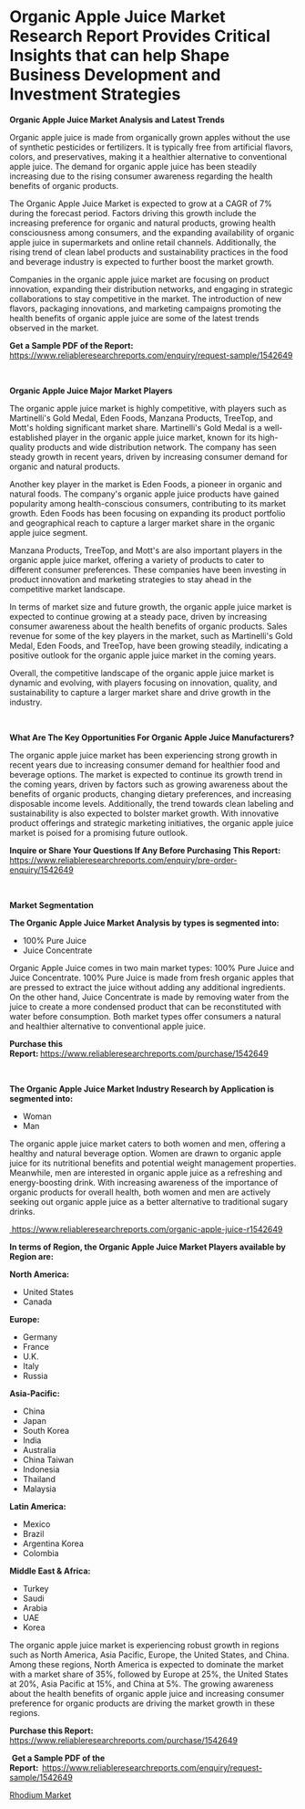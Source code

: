 <p><h1>Organic Apple Juice Market Research Report Provides Critical Insights that can help Shape Business Development and Investment Strategies</h1></p><p><strong>Organic Apple Juice Market Analysis and Latest Trends</strong></p>
<p><p>Organic apple juice is made from organically grown apples without the use of synthetic pesticides or fertilizers. It is typically free from artificial flavors, colors, and preservatives, making it a healthier alternative to conventional apple juice. The demand for organic apple juice has been steadily increasing due to the rising consumer awareness regarding the health benefits of organic products.</p><p>The Organic Apple Juice Market is expected to grow at a CAGR of 7% during the forecast period. Factors driving this growth include the increasing preference for organic and natural products, growing health consciousness among consumers, and the expanding availability of organic apple juice in supermarkets and online retail channels. Additionally, the rising trend of clean label products and sustainability practices in the food and beverage industry is expected to further boost the market growth.</p><p>Companies in the organic apple juice market are focusing on product innovation, expanding their distribution networks, and engaging in strategic collaborations to stay competitive in the market. The introduction of new flavors, packaging innovations, and marketing campaigns promoting the health benefits of organic apple juice are some of the latest trends observed in the market.</p></p>
<p><strong>Get a Sample PDF of the Report:&nbsp;</strong> <a href="https://www.reliableresearchreports.com/enquiry/request-sample/1542649">https://www.reliableresearchreports.com/enquiry/request-sample/1542649</a></p>
<p>&nbsp;</p>
<p><strong>Organic Apple Juice Major Market Players</strong></p>
<p><p>The organic apple juice market is highly competitive, with players such as Martinelli's Gold Medal, Eden Foods, Manzana Products, TreeTop, and Mott's holding significant market share. Martinelli's Gold Medal is a well-established player in the organic apple juice market, known for its high-quality products and wide distribution network. The company has seen steady growth in recent years, driven by increasing consumer demand for organic and natural products. </p><p>Another key player in the market is Eden Foods, a pioneer in organic and natural foods. The company's organic apple juice products have gained popularity among health-conscious consumers, contributing to its market growth. Eden Foods has been focusing on expanding its product portfolio and geographical reach to capture a larger market share in the organic apple juice segment.</p><p>Manzana Products, TreeTop, and Mott's are also important players in the organic apple juice market, offering a variety of products to cater to different consumer preferences. These companies have been investing in product innovation and marketing strategies to stay ahead in the competitive market landscape.</p><p>In terms of market size and future growth, the organic apple juice market is expected to continue growing at a steady pace, driven by increasing consumer awareness about the health benefits of organic products. Sales revenue for some of the key players in the market, such as Martinelli's Gold Medal, Eden Foods, and TreeTop, have been growing steadily, indicating a positive outlook for the organic apple juice market in the coming years.</p><p>Overall, the competitive landscape of the organic apple juice market is dynamic and evolving, with players focusing on innovation, quality, and sustainability to capture a larger market share and drive growth in the industry.</p></p>
<p>&nbsp;</p>
<p><strong>What Are The Key Opportunities For Organic Apple Juice Manufacturers?</strong></p>
<p><p>The organic apple juice market has been experiencing strong growth in recent years due to increasing consumer demand for healthier food and beverage options. The market is expected to continue its growth trend in the coming years, driven by factors such as growing awareness about the benefits of organic products, changing dietary preferences, and increasing disposable income levels. Additionally, the trend towards clean labeling and sustainability is also expected to bolster market growth. With innovative product offerings and strategic marketing initiatives, the organic apple juice market is poised for a promising future outlook.</p></p>
<p><strong>Inquire or Share Your Questions If Any Before Purchasing This Report:</strong> <a href="https://www.reliableresearchreports.com/enquiry/pre-order-enquiry/1542649">https://www.reliableresearchreports.com/enquiry/pre-order-enquiry/1542649</a></p>
<p>&nbsp;</p>
<p><strong>Market Segmentation</strong></p>
<p><strong>The Organic Apple Juice Market Analysis by types is segmented into:</strong></p>
<p><ul><li>100% Pure Juice</li><li>Juice Concentrate</li></ul></p>
<p><p>Organic Apple Juice comes in two main market types: 100% Pure Juice and Juice Concentrate. 100% Pure Juice is made from fresh organic apples that are pressed to extract the juice without adding any additional ingredients. On the other hand, Juice Concentrate is made by removing water from the juice to create a more condensed product that can be reconstituted with water before consumption. Both market types offer consumers a natural and healthier alternative to conventional apple juice.</p></p>
<p><strong>Purchase this Report:&nbsp;</strong><a href="https://www.reliableresearchreports.com/purchase/1542649">https://www.reliableresearchreports.com/purchase/1542649</a></p>
<p>&nbsp;</p>
<p><strong>The Organic Apple Juice Market Industry Research by Application is segmented into:</strong></p>
<p><ul><li>Woman</li><li>Man</li></ul></p>
<p><p>The organic apple juice market caters to both women and men, offering a healthy and natural beverage option. Women are drawn to organic apple juice for its nutritional benefits and potential weight management properties. Meanwhile, men are interested in organic apple juice as a refreshing and energy-boosting drink. With increasing awareness of the importance of organic products for overall health, both women and men are actively seeking out organic apple juice as a better alternative to traditional sugary drinks.</p></p>
<p><a href="https://www.reliableresearchreports.com/organic-apple-juice-r1542649">&nbsp;https://www.reliableresearchreports.com/organic-apple-juice-r1542649</a></p>
<p><strong>In terms of Region, the Organic Apple Juice Market Players available by Region are:</strong></p>
<p>
    <p> <strong> North America: </strong>
        <ul>
            <li>United States</li>
            <li>Canada</li>
        </ul>
        </p> 
    <p> <strong> Europe: </strong>
        <ul>
            <li>Germany</li>
            <li>France</li>
            <li>U.K.</li>
            <li>Italy</li>
            <li>Russia</li>
        </ul>
        </p> 
    <p> <strong> Asia-Pacific: </strong>
        <ul>
            <li>China</li>
            <li>Japan</li>
            <li>South Korea</li>
            <li>India</li>
            <li>Australia</li>
            <li>China Taiwan</li>
            <li>Indonesia</li>
            <li>Thailand</li>
            <li>Malaysia</li>
        </ul>
        </p> 
    <p> <strong> Latin America: </strong>
        <ul>
            <li>Mexico</li>
            <li>Brazil</li>
            <li>Argentina Korea</li>
            <li>Colombia</li>
        </ul>
        </p> 
    <p> <strong> Middle East & Africa: </strong>
        <ul>
            <li>Turkey</li>
            <li>Saudi</li>
            <li>Arabia</li>
            <li>UAE</li>
            <li>Korea</li>
        </ul>
    </p>
    </p>
<p><p>The organic apple juice market is experiencing robust growth in regions such as North America, Asia Pacific, Europe, the United States, and China. Among these regions, North America is expected to dominate the market with a market share of 35%, followed by Europe at 25%, the United States at 20%, Asia Pacific at 15%, and China at 5%. The growing awareness about the health benefits of organic apple juice and increasing consumer preference for organic products are driving the market growth in these regions.</p></p>
<p><strong>Purchase this Report: </strong><a href="https://www.reliableresearchreports.com/purchase/1542649">https://www.reliableresearchreports.com/purchase/1542649</a></p>
<p>&nbsp;<strong>Get a Sample PDF of the Report:&nbsp;&nbsp;</strong><a href="https://www.reliableresearchreports.com/enquiry/request-sample/1542649">https://www.reliableresearchreports.com/enquiry/request-sample/1542649</a></p>
<p><strong></strong></p>
<p><p><a href="https://shimmer-gardenia-37a.notion.site/Rhodium-Market-Provides-a-Comprehensive-Analysis-Including-a-Macro-Overview-of-the-Market-as-well-as-bab7262aac44419f90ac932b30a1580e">Rhodium Market</a></p></p>